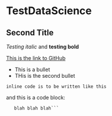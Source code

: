 # TestDataScience
## Second Title
*Testing italic* and **testing bold**

[This is the link to GitHub](https://github.com)


* This is a bullet
* THis is the second bullet

`inline code is to be written like this`

and this is a code block:
```Code block blah blah blah
   blah blah blah```
